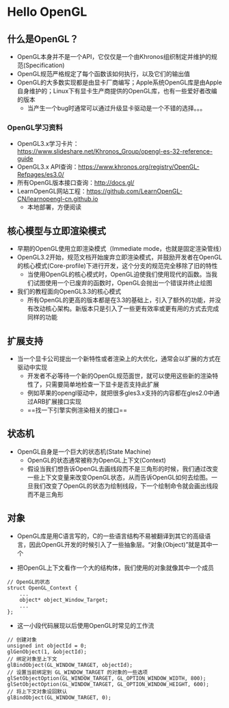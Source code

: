 # Hello OpenGL

## 什么是OpenGL？
- OpenGL本身并不是一个API，它仅仅是一个由Khronos组织制定并维护的规范(Specification)
- OpenGL规范严格规定了每个函数该如何执行，以及它们的输出值
- OpenGL的大多数实现都是由显卡厂商编写；Apple系统OpenGL库是由Apple自身维护的；Linux下有显卡生产商提供的OpenGL库，也有一些爱好者改编的版本
    - 当产生一个bug时通常可以通过升级显卡驱动是一个不错的选择。。。

### OpenGL学习资料
- OpenGL3.x学习卡片：https://www.slideshare.net/Khronos_Group/opengl-es-32-reference-guide
- OpenGL3.x API查询：https://www.khronos.org/registry/OpenGL-Refpages/es3.0/
- 所有OpenGL版本接口查询：http://docs.gl/
- LearnOpenGL网站工程：https://github.com/LearnOpenGL-CN/learnopengl-cn.github.io
    - 本地部署，方便阅读

## 核心模型与立即渲染模式
- 早期的OpenGL使用立即渲染模式（Immediate mode，也就是固定渲染管线）
- OpenGL3.2开始，规范文档开始废弃立即渲染模式，并鼓励开发者在OpenGL的核心模式(Core-profile)下进行开发，这个分支的规范完全移除了旧的特性
    - 当使用OpenGL的核心模式时，OpenGL迫使我们使用现代的函数。当我们试图使用一个已废弃的函数时，OpenGL会抛出一个错误并终止绘图
- 我们的教程面向OpenGL3.3的核心模式
    - 所有OpenGL的更高的版本都是在3.3的基础上，引入了额外的功能，并没有改动核心架构。新版本只是引入了一些更有效率或更有用的方式去完成同样的功能

## 扩展支持
- 当一个显卡公司提出一个新特性或者渲染上的大优化，通常会以扩展的方式在驱动中实现
    - 开发者不必等待一个新的OpenGL规范面世，就可以使用这些新的渲染特性了，只需要简单地检查一下显卡是否支持此扩展
    - 例如苹果的opengl驱动中，就把很多gles3.x支持的内容都在gles2.0中通过ARB扩展接口实现
    - ==找一下引擎实例渲染相关的接口==


## 状态机
- OpenGL自身是一个巨大的状态机(State Machine)
    - OpenGL的状态通常被称为OpenGL上下文(Context)
    - 假设当我们想告诉OpenGL去画线段而不是三角形的时候，我们通过改变一些上下文变量来改变OpenGL状态，从而告诉OpenGL如何去绘图。一旦我们改变了OpenGL的状态为绘制线段，下一个绘制命令就会画出线段而不是三角形


## 对象
- OpenGL库是用C语言写的，C的一些语言结构不易被翻译到其它的高级语言，因此OpenGL开发的时候引入了一些抽象层。“对象(Object)”就是其中一个

- 把OpenGL上下文看作一个大的结构体，我们使用的对象就像其中一个成员
```
// OpenGL的状态
struct OpenGL_Context {
    ...
    object* object_Window_Target;
    ...     
};
```

- 这一小段代码展现以后使用OpenGL时常见的工作流
```
// 创建对象
unsigned int objectId = 0;
glGenObject(1, &objectId);
// 绑定对象至上下文
glBindObject(GL_WINDOW_TARGET, objectId);
// 设置当前绑定到 GL_WINDOW_TARGET 的对象的一些选项
glSetObjectOption(GL_WINDOW_TARGET, GL_OPTION_WINDOW_WIDTH, 800);
glSetObjectOption(GL_WINDOW_TARGET, GL_OPTION_WINDOW_HEIGHT, 600);
// 将上下文对象设回默认
glBindObject(GL_WINDOW_TARGET, 0);
```